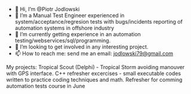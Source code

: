 - 👋 Hi, I’m @Piotr Jodlowski
- 👀 I’m a Manual Test Engineer experienced in system/acceptance/regresion tests with bugs/incidents reporting of automation systems in offshore industry
- 🌱 I’m currently getting experience in an automation testing/webservices/sql/programming.
- 💞️ I’m looking to get involved in any interesting project.
- 📫 How to reach me: send me an email: jodlowski79@gmail.com

My projects:
Tropical Scout (Delphi) - Tropical Storm avoiding manouver with GPS interface.
C++ refresher excercises - small executable codes written to practice coding techniques and math. Refresher for comming automation tests course in June


<!---[CV Piotr Jodlowski.pdf](https://github.com/PiotrJodlowski/PiotrJodlowski/files/8388071/CV.Piotr.Jodlowski.pdf)

PiotrJodlowski/PiotrJodlowski is a ✨ special ✨ repository because its `README.md` (this file) appears on your GitHub profile.
You can click the Preview link to take a look at your changes.
--->

